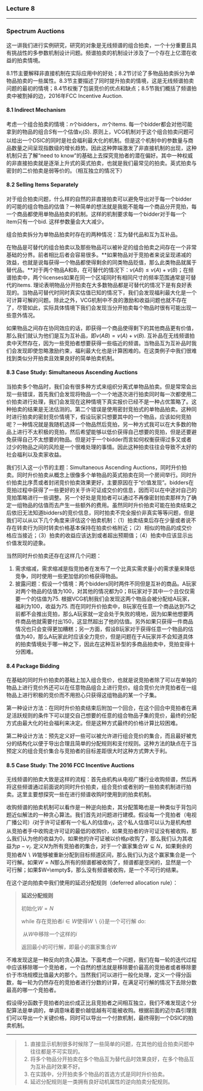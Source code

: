 ### Lecture 8
---
### Spectrum Auctions

这一讲我们进行实例研究，研究的对象是无线频谱的组合拍卖，一个十分重要且具有挑战性的多参数机制设计问题。频谱拍卖的机制设计涉及了一个存在上亿潜在收益的拍卖情境。

8.1节主要解释非直接机制在实际应用中的好处；8.2节讨论了多物品拍卖拆分为单物品拍卖的一些属性。8.3节主要描述了同时提升拍卖的情境，这是无线频谱拍卖问题的最初的情境；8.4节权衡了包装竞价的优点和缺点；8.5节我们概括了频谱拍卖中被割掉的边，2016年FCC Incentive Auction.

#### 8.1 Indirect Mechanism

考虑一个组合拍卖的情境：$n$个bidders，$m$个items. 每一个bidder都会对他可能拿到的物品的组合$S$有一个估值$v_i(S)$. 原则上，VCG机制对于这个组合拍卖问题可以给出一个DSIC的同时是社会福利最大化的机制。但是这个机制中的参数量与商品数量之间呈现指数级的增长趋势。因此这种弊端激发了非直接机制的出现，这种机制只去了解“need to know”的基础上去探究竞拍者的潜在偏好。其中一种权威的非直接拍卖就是逐渐上升式的英式拍卖，也就是我们最常见的拍卖。英式拍卖与密封的二价拍卖是弱等价的。（相互独立的情况下）

#### 8.2 Selling Items Separately

对于组合拍卖问题，什么样的自然的非直接拍卖可以避免导出对于每一个bidder的可能的组合物品的估值？一种简单的想法就是我能不能每一个商品分开竞拍，每一个商品都使用单物品拍卖的机制。这样的机制要求每一个bidder对于每一个item只有一个bid. 这样参数量会大大减少。

组合拍卖拆分为单物品拍卖时存在的两种情况：互为替代品和互为互补品。

在物品是可替代的组合拍卖以及那些物品可以被补足的组合拍卖之间存在一个非常基础的分界。前者相比后者会容易很多。**如果物品对于竞拍者来说呈现递减的效益，也就是说每获得一个物品都使得剩余的同类物品贬值，那么此类物品就属于替代品。**对于两个物品A和B，在可替代的情况下：$v(AB)\leq v(A)+v(B)$；在频谱拍卖中，两个licenses如果在同一个区域同时有相同尺寸的频率范围通常是可替代的items. 理论表明物品分开拍卖在大多数物品都是可替代的情况下是有良好表现的。当物品可替代时同时真实估值已知的情况下，我们会发现福利最大化是一个可计算可解的问题。除此之外，VCG机制中不良的激励和收益问题也就不存在了，尽管如此，实际具体情境下我们会发现当分开拍卖每个物品时很有可能出现一些意外情况。

如果物品之间存在协同效应的话，即获得一个商品使得剩下的其他商品更有价值，那么我们就认为他们是互为互补品，即$v(AB)=v(A)+v(B)$. 互补品在无线频谱拍卖中天然存在，因为一些竞拍者想要获得一些临近的频谱。当物品互为互补品时我们会发现即使忽略激励约束，福利最大化也是计算困难的。在这类例子中我们很难找到类似分开拍卖且效果良好的简单拍卖机制。

#### 8.3 Case Study: Simultaneous Ascending Auctions

当拍卖多个物品时，我们会有很多种方式来组织分离式单物品拍卖。但是常常会出现一些错误，首先我们会发现将物品一个一个地逐次进行拍卖同时每一次都使用二价拍卖进行处理，我们会发现在这种情境下真实报价已经不是一种占优策略了。这种拍卖的结果是无法估测的。第二个错误是使用密封竞拍式的单物品拍卖。这种同时进行拍卖的密封竞价情境下，假设玩家只想要其中的一个物品，应该如何竞拍呢？一种情况就是我随机选择一个物品然后竞拍，另一种方式我可以在大多数的物品上进行不太积极的竞拍，然后希望能够以低价获得自己想要的竞拍，但是还要避免获得自己不太想要的物品。但是对于一个bidder而言如何权衡获得过多又或者过少的物品之间的风险是一个很难处理的事情。因此这种拍卖往往会导致不太好的社会福利以及卖家收益。

我们引入这一小节的主题：Simultaneous Ascending Auctions，同时升价拍卖。同时升价拍卖从概念上很像多个单物品的英式拍卖在同一个房间举行。同时升价拍卖比序贯或者封闭竞价拍卖效果更好，主要原因在于“价值发现”。bidders在竞拍过程中获得了一些更好的关于许可证成交价的信息，因而可以在中途对自己的竞拍策略进行一些调整。另一个好处是竞拍者可以通过不再像密封拍卖那样为了确定一组物品的估值而去产生一些额外的费用。虽然同时升价拍卖可能在拍卖结束之后依旧无法知道bidders的竞价信息，同时拍卖不完全报价非真实等等问题，但是我们可以从以下几个角度来评估这个拍卖机制：（1）拍卖结束后存在少量或者说不存在转卖行为同时转卖价格基本保持在拍卖价格附近；（2）相似的物品的成交价格应当接近；（3）拍卖的收益应该达到或者超出预期值；（4）拍卖中应该显示出价值发现的迹象。

当然同时升价拍卖还存在这样几个问题：

1. 需求缩减，需求缩减是指竞拍者在发布了一个比真实需求量小的需求量来降低竞争，同时使用一些更加低的价格获得物品。
2. 披露问题：假设一个情境：两个bidders同时两件不同但是互补的商品。A玩家对两个物品的估值为100，对其他的情况都为0；B玩家对于其中一个且仅仅需要一个的估值为75. 根据VCG机制我们会发现这两个物品会被分配给A玩家，福利为100，收益为75. 而在同时升价拍卖中，B玩家在任意一个商品达到75之前都不会推出竞拍，那么A玩家就一定会处于失败的境地，因为如果他想要两件商品他就需要付出150，这显然超出了他的估值。另外如果只获得一件商品情况也只会变得更加糟糕；另一方面，假设B玩家对于获得任意一个物品的估值为40，那么A玩家此时应该全力竞价，但是问题在于A玩家并不会知道具体的拍卖情境处于哪一种之下，因此在这种互补型的多商品拍卖中，竞拍变得十分困难。

#### 8.4 Package Bidding

在基础的同时升价拍卖的基础上加入组合竞价，也就是说竞拍者除了可以在单独的物品上进行竞价外还可以在任意物品组合上进行竞价。组合竞价允许竞拍者在一组物品上进行积极的竞价而不用担心只获得这组物品的某一个子集。

第一种设计方法：在同时升价拍卖结束后附加一个回合，在这个回合中竞拍者在满足活跃规则的条件下可以提交自己想要的任意的组合物品子集的竞价，最终的分配方式由最大化的社会福利来决定。但是这种方式最终的价格计算比较困难。

第二种设计方法：预先定义好一些可以被允许进行组合竞价的集合，而且最好被充分的结构化以便于导出合理且简单的分配规则和支付规则。这种方法的缺点在于当预定义的组合竞价集合与竞拍者的目标差距很大时这种方式弊大于利。

#### 8.5 Case Study: The 2016 FCC Incentive Auctions

无线频谱的拍卖大致是这样的流程：首先由机构从电视广播行业收购频谱，然后再将这些频谱通过前面说的同时升价拍卖，组合竞价或者别的一些拍卖机制进行拍卖。这里主要想探究一些在进行频谱收购时使用到的拍卖机制。

收购频谱的拍卖机制可以看作是一种逆向拍卖，其分配策略也是一种类似于背包问题近似解法的一种贪心算法。我们首先对问题进行建模。假设每一个竞拍者（电视广播公司）$i$对于许可证都有一个私人的估值$v_i$，这个私人估值可以认为是机构想从竞拍者手中收购走许可证的最低的收购价，如果竞拍者的许可证没有被收购，那么我们认为他的收益为0，如果他的许可证被以价格$p$收购了，那么我们认为其收益为$p-v_i$. 定义$N$为所有竞拍者的集合，对于一个赢家集合$W\subseteq N$，如果剩余的竞拍者$N\backslash W$能够被重新分配到目标频道区间，那么我们认为这个赢家集合是一个可行解。如果$W=N$那么所有的频谱都被收购了，频谱都是空闲的，显然是一个可行解；如果$W=\empty$，那么没有频谱被收购，是一个不可行的结果。

在这个逆向拍卖中我们使用的延迟分配规则（deferred allocation rule）：

> **延迟分配规则**
>
> 初始化$W =  N$
>
> while 存在竞拍者$i\in W$使得$W\backslash \{i\}$是一个可行解 do:
>
> ​		从$W$中移除一个这样的$i$
>
> 返回最小的可行解，即最小的赢家集合$W$

不难发现这是一种反向的贪心算法。下面考虑一个问题，我们在每一轮的迭代过程中应该移除哪一个竞拍者，一个自然的想法就是移除要价最高的竞拍者或者移除要价于市场规模比值最大的那个。当然我们可以进行一般化处理，定义一个得分函数，每一轮为仍然存在的竞拍者进行分数的计算，在满足可行解的情况下去除分数最高的哪一个竞拍者。

假设得分函数于竞拍者的出价成正比且竞拍者之间相互独立，我们不难发现这个分配算法是单调的，单调意味着要价越低越有可能被收购。根据前面的迈尔森引理我们可以导出一个关键价格，同时可以导出一个付款机制，最终得到一个DSIC的拍卖机制。

----

> 1. 直接显示机制很多时候除了一些简单的问题，在其他的组合拍卖问题中往往都是不可实现的。
> 2. 将多个物品分开拍卖在多个物品互为替代品时效果良好，在多个物品互为互补品时效果不好。
> 3. 在实践中，分开拍卖多个物品的首选方式是同时升价拍卖。
> 4. 延迟分配规则是一类拥有良好动机属性的逆向拍卖分配规则。